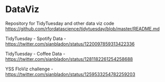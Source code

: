 # DataViz

Repository for TidyTuesday and other data viz code 
https://github.com/rfordatascience/tidytuesday/blob/master/README.md


TidyTuesday - Spotify Data - https://twitter.com/sianbladon/status/1220097859313422336

TidyTuesday - Coffee Data - https://twitter.com/sianbladon/status/1281182261254258688

YSS FloViz challenge - https://twitter.com/sianbladon/status/1259533254782259203
